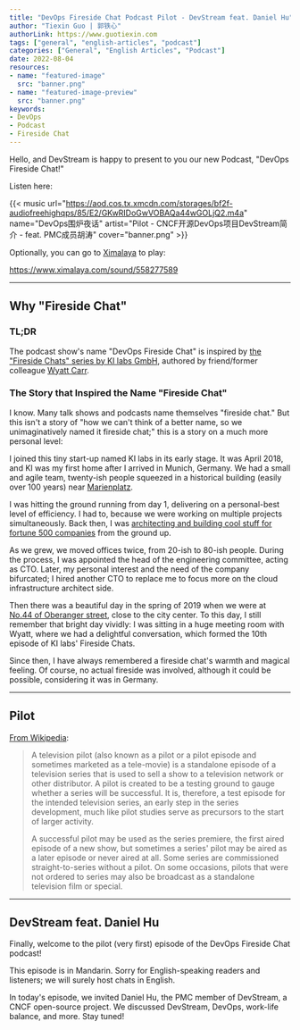 ```yaml
---
title: "DevOps Fireside Chat Podcast Pilot - DevStream feat. Daniel Hu"
author: "Tiexin Guo | 郭铁心"
authorLink: https://www.guotiexin.com
tags: ["general", "english-articles", "podcast"]
categories: ["General", "English Articles", "Podcast"]
date: 2022-08-04
resources:
- name: "featured-image"
  src: "banner.png"
- name: "featured-image-preview"
  src: "banner.png"
keywords:
- DevOps
- Podcast
- Fireside Chat
---
```


Hello, and DevStream is happy to present to you our new Podcast, "DevOps Fireside Chat!"

Listen here:


{{< music url="https://aod.cos.tx.xmcdn.com/storages/bf2f-audiofreehighqps/85/E2/GKwRIDoGwVOBAQa44wGOLjQ2.m4a" name="DevOps围炉夜话" artist="Pilot - CNCF开源DevOps项目DevStream简介 - feat. PMC成员胡涛" cover="banner.png" >}}

Optionally, you can go to [Ximalaya](https://www.ximalaya.com/sound/558277589) to play:

https://www.ximalaya.com/sound/558277589

---

## Why "Fireside Chat"

### TL;DR

The podcast show's name "DevOps Fireside Chat" is inspired by [the "Fireside Chats" series by KI labs GmbH](https://medium.com/ki-labs-engineering/tagged/diversity), authored by friend/former colleague [Wyatt Carr](https://medium.com/@carrjwyatt).

### The Story that Inspired the Name "Fireside Chat"

I know. Many talk shows and podcasts name themselves "fireside chat." But this isn't a story of "how we can't think of a better name, so we unimaginatively named it fireside chat;" this is a story on a much more personal level:

I joined this tiny start-up named KI labs in its early stage. It was April 2018, and KI was my first home after I arrived in Munich, Germany. We had a small and agile team, twenty-ish people squeezed in a historical building (easily over 100 years) near [Marienplatz](https://en.wikipedia.org/wiki/Marienplatz).

I was hitting the ground running from day 1, delivering on a personal-best level of efficiency. I had to, because we were working on multiple projects simultaneously. Back then, I was [architecting and building cool stuff for fortune 500 companies](https://www.guotiexin.com/portfolio,/) from the ground up.

As we grew, we moved offices twice, from 20-ish to 80-ish people. During the process, I was appointed the head of the engineering committee, acting as CTO. Later, my personal interest and the need of the company bifurcated; I hired another CTO to replace me to focus more on the cloud infrastructure architect side.

Then there was a beautiful day in the spring of 2019 when we were at [No.44 of Oberanger street](https://www.google.com/maps/place/Oberanger+44,+80331+M%C3%BCnchen,+Germany), close to the city center. To this day, I still remember that bright day vividly: I was sitting in a huge meeting room with Wyatt, where we had a delightful conversation, which formed the 10th episode of KI labs' Fireside Chats.

Since then, I have always remembered a fireside chat's warmth and magical feeling. Of course, no actual fireside was involved, although it could be possible, considering it was in Germany.

---

## Pilot

[From Wikipedia](https://en.wikipedia.org/wiki/Television_pilot):

> A television pilot (also known as a pilot or a pilot episode and sometimes marketed as a tele-movie) is a standalone episode of a television series that is used to sell a show to a television network or other distributor. A pilot is created to be a testing ground to gauge whether a series will be successful. It is, therefore, a test episode for the intended television series, an early step in the series development, much like pilot studies serve as precursors to the start of larger activity.
> 
> A successful pilot may be used as the series premiere, the first aired episode of a new show, but sometimes a series' pilot may be aired as a later episode or never aired at all. Some series are commissioned straight-to-series without a pilot. On some occasions, pilots that were not ordered to series may also be broadcast as a standalone television film or special. 

---

## DevStream feat. Daniel Hu

Finally, welcome to the pilot (very first) episode of the DevOps Fireside Chat podcast!

This episode is in Mandarin. Sorry for English-speaking readers and listeners; we will surely host chats in English.

In today's episode, we invited Daniel Hu, the PMC member of DevStream, a CNCF open-source project. We discussed DevStream, DevOps, work-life balance, and more. Stay tuned!
